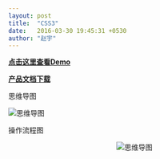 ```yaml
---
layout: post
title:  "CSS3"
date:   2016-03-30 19:45:31 +0530
author: "赵宇"
---
```





<a href="http://rainzhao.github.io/css3/"><strong>点击这里查看Demo</strong></a>

<a href="{{ site.url }}/assets/css3doc.doc"><strong>产品文档下载</strong></a>
<p>思维导图</p>
<img src="{{ site.url }}/assets/css2.png" alt="思维导图">
<p>操作流程图</p>
<center><img src="{{ site.url }}/assets/css1.png" alt="思维导图"></center>
<!-- categories: zblog essay -->